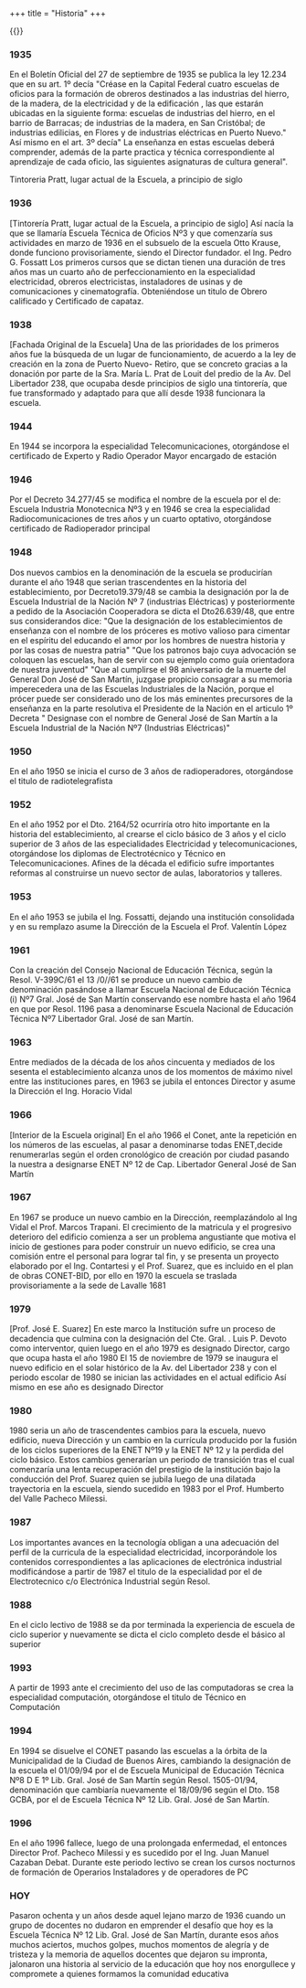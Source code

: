+++
title = "Historia"
+++


{{<historia>}}








### 1935
En el Boletín Oficial del 27 de septiembre de 1935 se publica la ley 12.234 que en su art. 1º decía "Créase en la Capital Federal cuatro escuelas de oficios para la formación de obreros destinados a las industrias del hierro, de la madera, de la electricidad y de la edificación , las que estarán ubicadas en la siguiente forma: escuelas de industrias del hierro, en el barrio de Barracas; de industrias de la madera, en San Cristóbal; de industrias edilicias, en Flores y de industrias eléctricas en Puerto Nuevo." Así mismo en el art. 3º decía" La enseñanza en estas escuelas deberá comprender, además de la parte practica y técnica correspondiente al aprendizaje de cada oficio, las siguientes asignaturas de cultura general".

Tintoreria Pratt, lugar actual de la Escuela, a principio de siglo

### 1936
[Tintorería Pratt, lugar actual de la Escuela, a principio de siglo] Así nacía la que se llamaría Escuela Técnica de Oficios Nº3 y que comenzaría sus actividades en marzo de 1936 en el subsuelo de la escuela Otto Krause, donde funciono provisoriamente, siendo el Director fundador. el Ing. Pedro G. Fossatt Los primeros cursos que se dictan tienen una duración de tres años mas un cuarto año de perfeccionamiento en la especialidad electricidad, obreros electricistas, instaladores de usinas y de comunicaciones y cinematografía. Obteniéndose un titulo de Obrero calificado y Certificado de capataz.


### 1938
[Fachada Original de la Escuela] Una de las prioridades de los primeros años fue la búsqueda de un lugar de funcionamiento, de acuerdo a la ley de creación en la zona de Puerto Nuevo- Retiro, que se concreto gracias a la donación por parte de la Sra. María L. Prat de Louit del predio de la Av. Del Libertador 238, que ocupaba desde principios de siglo una tintorería, que fue transformado y adaptado para que allí desde 1938 funcionara la escuela.

### 1944
En 1944 se incorpora la especialidad Telecomunicaciones, otorgándose el certificado de Experto y Radio Operador Mayor encargado de estación

### 1946
Por el Decreto 34.277/45 se modifica el nombre de la escuela por el de: Escuela Industria Monotecnica Nº3 y en 1946 se crea la especialidad Radiocomunicaciones de tres años y un cuarto optativo, otorgándose certificado de Radioperador principal

### 1948
Dos nuevos cambios en la denominación de la escuela se producirían durante el año 1948 que serian trascendentes en la historia del establecimiento, por Decreto19.379/48 se cambia la designación por la de Escuela Industrial de la Nación Nº 7 (industrias Eléctricas) y posteriormente a pedido de la Asociación Cooperadora se dicta el Dto26.639/48, que entre sus considerandos dice: "Que la designación de los establecimientos de enseñanza con el nombre de los próceres es motivo valioso para cimentar en el espíritu del educando el amor por los hombres de nuestra historia y por las cosas de nuestra patria" "Que los patronos bajo cuya advocación se coloquen las escuelas, han de servir con su ejemplo como guía orientadora de nuestra juventud" "Que al cumplirse el 98 aniversario de la muerte del General Don José de San Martín, juzgase propicio consagrar a su memoria imperecedera una de las Escuelas Industriales de la Nación, porque el prócer puede ser considerado uno de los más eminentes precursores de la enseñanza en la parte resolutiva el Presidente de la Nación en el articulo 1º Decreta " Designase con el nombre de General José de San Martín a la Escuela Industrial de la Nación Nº7 (Industrias Eléctricas)"

### 1950
En el año 1950 se inicia el curso de 3 años de radioperadores, otorgándose el titulo de radiotelegrafista

### 1952
En el año 1952 por el Dto. 2164/52 ocurriría otro hito importante en la historia del establecimiento, al crearse el ciclo básico de 3 años y el ciclo superior de 3 años de las especialidades Electricidad y telecomunicaciones, otorgándose los diplomas de Electrotécnico y Técnico en Telecomunicaciones. Afines de la década el edificio sufre importantes reformas al construirse un nuevo sector de aulas, laboratorios y talleres.

### 1953
En el año 1953 se jubila el Ing. Fossatti, dejando una institución consolidada y en su remplazo asume la Dirección de la Escuela el Prof. Valentín López

### 1961
Con la creación del Consejo Nacional de Educación Técnica, según la Resol. V-399C/61 el 13 /0//61 se produce un nuevo cambio de denominación pasándose a llamar Escuela Nacional de Educación Técnica (i) Nº7 Gral. José de San Martín conservando ese nombre hasta el año 1964 en que por Resol. 1196 pasa a denominarse Escuela Nacional de Educación Técnica Nº7 Libertador Gral. José de san Martín.

### 1963
Entre mediados de la década de los años cincuenta y mediados de los sesenta el establecimiento alcanza unos de los momentos de máximo nivel entre las instituciones pares, en 1963 se jubila el entonces Director y asume la Dirección el Ing. Horacio Vidal


### 1966
[Interior de la Escuela original] En el año 1966 el Conet, ante la repetición en los números de las escuelas, al pasar a denominarse todas ENET,decide renumerarlas según el orden cronológico de creación por ciudad pasando la nuestra a designarse ENET Nº 12 de Cap. Libertador General José de San Martín

### 1967
En 1967 se produce un nuevo cambio en la Dirección, reemplazándolo al Ing Vidal el Prof. Marcos Trapani. El crecimiento de la matricula y el progresivo deterioro del edificio comienza a ser un problema angustiante que motiva el inicio de gestiones para poder construir un nuevo edificio, se crea una comisión entre el personal para lograr tal fin, y se presenta un proyecto elaborado por el Ing. Contartesi y el Prof. Suarez, que es incluido en el plan de obras CONET-BID, por ello en 1970 la escuela se traslada provisoriamente a la sede de Lavalle 1681


### 1979
[Prof. José E. Suarez] En este marco la Institución sufre un proceso de decadencia que culmina con la designación del Cte. Gral. . Luis P. Devoto como interventor, quien luego en el año 1979 es designado Director, cargo que ocupa hasta el año 1980
El 15 de noviembre de 1979 se inaugura el nuevo edificio en el solar histórico de la Av. del Libertador 238 y con el periodo escolar de 1980 se inician las actividades en el actual edificio Así mismo en ese año es designado Director


### 1980
1980 seria un año de trascendentes cambios para la escuela, nuevo edificio, nueva Dirección y un cambio en la currícula producido por la fusión de los ciclos superiores de la ENET Nº19 y la ENET Nº 12 y la perdida del ciclo básico. Estos cambios generarían un periodo de transición tras el cual comenzaría una lenta recuperación del prestigio de la institución bajo la conducción del Prof. Suarez quien se jubila luego de una dilatada trayectoria en la escuela, siendo sucedido en 1983 por el Prof. Humberto del Valle Pacheco Milessi.

### 1987
Los importantes avances en la tecnología obligan a una adecuación del perfil de la curricula de la especialidad electricidad, incorporándole los contenidos correspondientes a las aplicaciones de electrónica industrial modificándose a partir de 1987 el titulo de la especialidad por el de Electrotecnico c/o Electrónica Industrial según Resol.

### 1988
En el ciclo lectivo de 1988 se da por terminada la experiencia de escuela de ciclo superior y nuevamente se dicta el ciclo completo desde el básico al superior

### 1993
A partir de 1993 ante el crecimiento del uso de las computadoras se crea la especialidad computación, otorgándose el titulo de Técnico en Computación

### 1994
En 1994 se disuelve el CONET pasando las escuelas a la órbita de la Municipalidad de la Ciudad de Buenos Aires, cambiando la designación de la escuela el 01/09/94 por el de Escuela Municipal de Educación Técnica Nº8 D E 1º Lib. Gral. José de San Martín según Resol. 1505-01/94, denominación que cambiaría nuevamente el 18/09/96 según el Dto. 158 GCBA, por el de Escuela Técnica Nº 12 Lib. Gral. José de San Martín.

### 1996
En el año 1996 fallece, luego de una prolongada enfermedad, el entonces Director Prof. Pacheco Milessi y es sucedido por el Ing. Juan Manuel Cazaban Debat. Durante este periodo lectivo se crean los cursos nocturnos de formación de Operarios Instaladores y de operadores de PC

### HOY
Pasaron ochenta y un años desde aquel lejano marzo de 1936 cuando un grupo de docentes no dudaron en emprender el desafío que hoy es la Escuela Técnica Nº 12 Lib. Gral. José de San Martín, durante esos años muchos aciertos, muchos golpes, muchos momentos de alegría y de tristeza y la memoria de aquellos docentes que dejaron su impronta, jalonaron una historia al servicio de la educación que hoy nos enorgullece y compromete a quienes formamos la comunidad educativa